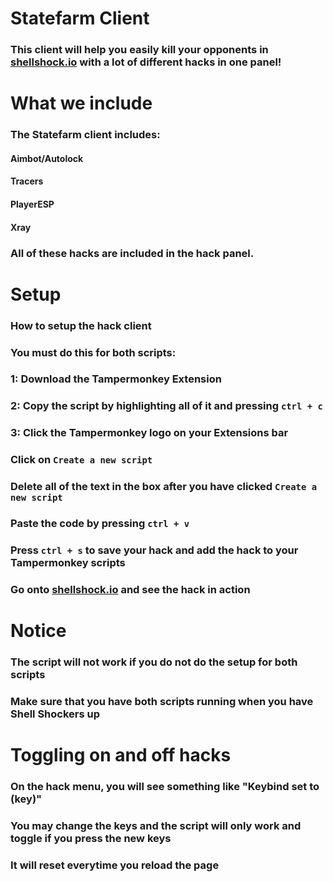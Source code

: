 # Statefarm Client
### This client will help you easily kill your opponents in [shellshock.io](shellshock.io) with a lot of different hacks in one panel!
# What we include
### The Statefarm client includes:
#### Aimbot/Autolock
#### Tracers
#### PlayerESP
#### Xray
### All of these hacks are included in the hack panel.
# Setup
### How to setup the hack client
### You must do this for both scripts:
### 1: Download the Tampermonkey Extension
### 2: Copy the script by highlighting all of it and pressing `ctrl + c`
### 3: Click the Tampermonkey logo on your Extensions bar
### Click on `Create a new script`
### Delete all of the text in the box after you have clicked  `Create a new script`
### Paste the code by pressing `ctrl + v`
### Press `ctrl + s` to save your hack and add the hack to your Tampermonkey scripts
### Go onto [shellshock.io](shellshock.io) and see the hack in action
# Notice
### The script will not work if you do not do the setup for both scripts
### Make sure that you have both scripts running when you have Shell Shockers up
# Toggling on and off hacks
### On the hack menu, you will see something like "Keybind set to (key)"
### You may change the keys and the script will only work and toggle if you press the new keys
### It will reset everytime you reload the page
